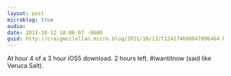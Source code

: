 ```yaml
---
layout: post
microblog: true
audio: 
date: 2011-10-12 18:06:07 -0600
guid: http://craigmcclellan.micro.blog/2011/10/13/t124274680847806464.html
---
```

At hour 4 of a 3 hour iOS5 download. 2 hours left. #iwantitnow (said like Veruca Salt).
